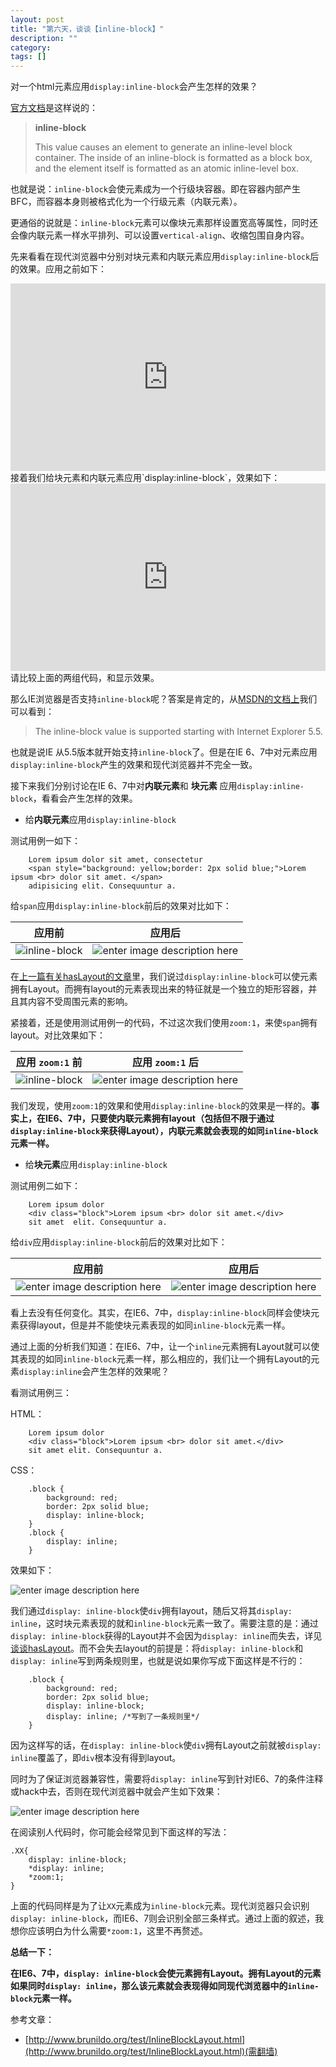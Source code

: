 ```yaml
---
layout: post
title: "第六天，谈谈【inline-block】"
description: ""
category: 
tags: []
---
```


对一个html元素应用`display:inline-block`会产生怎样的效果？

[官方文档](http://www.w3.org/TR/CSS21/visuren.html#display-prop)是这样说的：

> **inline-block** 
> 
> This value causes an element to generate an inline-level
> block container. The inside of an inline-block is formatted as a block
> box, and the element itself is formatted as an atomic inline-level
> box.

也就是说：`inline-block`会使元素成为一个行级块容器。即在容器内部产生BFC，而容器本身则被格式化为一个行级元素（内联元素）。

更通俗的说就是：`inline-block`元素可以像块元素那样设置宽高等属性，同时还会像内联元素一样水平排列、可以设置`vertical-align`、收缩包围自身内容。

先来看看在现代浏览器中分别对块元素和内联元素应用`display:inline-block`后的效果。应用之前如下：
<iframe width="100%" height="300" src="http://jsfiddle.net/zicai/V2LMF/embedded/" allowfullscreen="allowfullscreen" frameborder="0"></iframe>
接着我们给块元素和内联元素应用`display:inline-block`，效果如下：
<iframe width="100%" height="300" src="http://jsfiddle.net/zicai/V2LMF/1/embedded/" allowfullscreen="allowfullscreen" frameborder="0"></iframe>
请比较上面的两组代码，和显示效果。

那么IE浏览器是否支持`inline-block`呢？答案是肯定的，从[MSDN的文档上](http://msdn.microsoft.com/zh-cn/library/ie/ms530751(v=vs.85).aspx)我们可以看到：

> The inline-block value is supported starting with Internet Explorer
> 5.5.

也就是说IE 从5.5版本就开始支持`inline-block`了。但是在IE 6、7中对元素应用`display:inline-block`产生的效果和现代浏览器并不完全一致。

接下来我们分别讨论在IE 6、7中对**内联元素**和 **块元素** 应用`display:inline-block`，看看会产生怎样的效果。

 - 给**内联元素**应用`display:inline-block`

 测试用例一如下：

        Lorem ipsum dolor sit amet, consectetur
        <span style="background: yellow;border: 2px solid blue;">Lorem ipsum <br> dolor sit amet. </span>
        adipisicing elit. Consequuntur a.

 给`span`应用`display:inline-block`前后的效果对比如下：

   应用前 | 应用后
   --------- | ---------
   ![inline-block][1] | ![enter image description here][2]

 在[上一篇有关hasLayout的文章](http://www.html-js.com/article/A-day-to-learn-CSS-and-on-the-fourth-day-talk-about-hasLayout)里，我们说过`display:inline-block`可以使元素拥有Layout。而拥有layout的元素表现出来的特征就是一个独立的矩形容器，并且其内容不受周围元素的影响。

 紧接着，还是使用测试用例一的代码，不过这次我们使用`zoom:1`，来使`span`拥有layout。对比效果如下：

应用 `zoom:1` 前 | 应用 `zoom:1` 后
--------- | ---------
![inline-block][3] | ![enter image description here][4]

 我们发现，使用`zoom:1`的效果和使用`display:inline-block`的效果是一样的。**事实上，在IE6、7中，只要使内联元素拥有layout（包括但不限于通过`display:inline-block`来获得Layout），内联元素就会表现的如同`inline-block`元素一样。**

 - 给**块元素**应用`display:inline-block`
 
 测试用例二如下：

        Lorem ipsum dolor
        <div class="block">Lorem ipsum <br> dolor sit amet.</div>
        sit amet  elit. Consequuntur a.
 给`div`应用`display:inline-block`前后的效果对比如下：

应用前 | 应用后
--------- | ---------
![enter image description here][5] |  ![enter image description here][6]

 看上去没有任何变化。其实，在IE6、7中，`display:inline-block`同样会使块元素获得layout，但是并不能使块元素表现的如同`inline-block`元素一样。

 通过上面的分析我们知道：在IE6、7中，让一个`inline`元素拥有Layout就可以使其表现的如同`inline-block`元素一样，那么相应的，我们让一个拥有Layout的元素`display:inline`会产生怎样的效果呢？

 看测试用例三：
 
 HTML：

        Lorem ipsum dolor
        <div class="block">Lorem ipsum <br> dolor sit amet.</div>
        sit amet elit. Consequuntur a.

 CSS：

        .block {
            background: red;
            border: 2px solid blue;
            display: inline-block;
        }
        .block {
            display: inline;
        }
 效果如下：

 ![enter image description here][7]

 我们通过`display: inline-block`使`div`拥有layout，随后又将其`display: inline`，这时块元素表现的就和`inline-block`元素一致了。需要注意的是：通过`display: inline-block`获得的Layout并不会因为`display: inline`而失去，详见[谈谈hasLayout](http://www.html-js.com/article/A-day-to-learn-CSS-and-on-the-fourth-day-talk-about-hasLayout)。而不会失去layout的前提是：将`display: inline-block`和
`display: inline`写到两条规则里，也就是说如果你写成下面这样是不行的：

        .block {
            background: red;
            border: 2px solid blue;
            display: inline-block;
            display: inline; /*写到了一条规则里*/
        }
 因为这样写的话，在`display: inline-block`使`div`拥有Layout之前就被`display: inline`覆盖了，即`div`根本没有得到layout。


 同时为了保证浏览器兼容性，需要将`display: inline`写到针对IE6、7的条件注释或hack中去，否则在现代浏览器中就会产生如下效果：

 ![enter image description here][8]

在阅读别人代码时，你可能会经常见到下面这样的写法：

    .XX{
        display: inline-block;
        *display: inline; 
        *zoom:1;
    }

上面的代码同样是为了让`XX`元素成为`inline-block`元素。现代浏览器只会识别`display: inline-block`，而IE6、7则会识别全部三条样式。通过上面的叙述，我想你应该明白为什么需要`*zoom:1`，这里不再赘述。

**总结一下：**

**在IE6、7中，`display: inline-block`会使元素拥有Layout。拥有Layout的元素如果同时`display: inline`，那么该元素就会表现得如同现代浏览器中的`inline-block`元素一样。**

参考文章：
 
 - [http://www.brunildo.org/test/InlineBlockLayout.html](http://www.brunildo.org/test/InlineBlockLayout.html)(需翻墙)



  [1]: http://htmljs.b0.upaiyun.com/uploads/1389517042358-1.PNG
  [2]: http://htmljs.b0.upaiyun.com/uploads/1389517061416-2.PNG
  [3]: http://htmljs.b0.upaiyun.com/uploads/1389517042358-1.PNG
  [4]: http://htmljs.b0.upaiyun.com/uploads/1389517061416-2.PNG
  [5]: http://htmljs.b0.upaiyun.com/uploads/1389521040870-3.PNG
  [6]: http://htmljs.b0.upaiyun.com/uploads/1389521087093-4.PNG
  [7]: http://htmljs.b0.upaiyun.com/uploads/1389521889987-5.PNG
  [8]: http://htmljs.b0.upaiyun.com/uploads/1389522296150-6.PNG